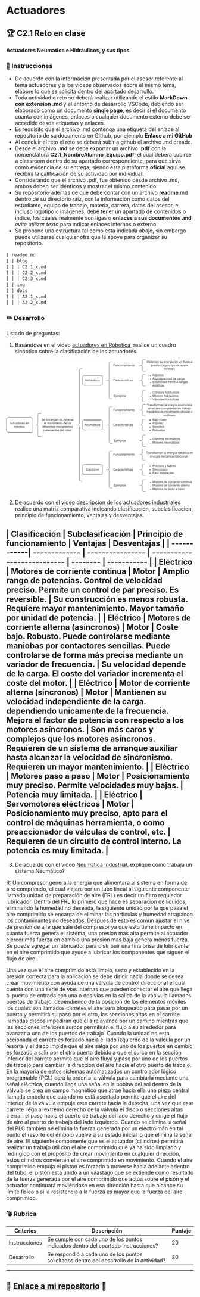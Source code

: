 # Actuadores

## :trophy: C2.1 Reto en clase

**Actuadores Neumatico e Hidraulicos, y sus tipos**

### :blue_book: Instrucciones

- De acuerdo con la información presentada por el asesor referente al tema actuadores y a los videos observados sobre el mismo tema, elabore lo que se solicita dentro del apartado desarrollo.
- Toda actividad o reto se deberá realizar utilizando el estilo **MarkDown con extension .md** y el entorno de desarrollo VSCode, debiendo ser elaborado como un documento **single page**, es decir si el documento cuanta con imágenes, enlaces o cualquier documento externo debe ser accedido desde etiquetas y enlaces.
- Es requisito que el archivo .md contenga una etiqueta del enlace al repositorio de su documento en Github, por ejemplo **Enlace a mi GitHub**
- Al concluir el reto el reto se deberá subir a github el archivo .md creado.
- Desde el archivo **.md** se debe exportar un archivo **.pdf** con la nomenclatura **C2.1_NombreAlumno_Equipo.pdf**, el cual deberá subirse a classroom dentro de su apartado correspondiente, para que sirva como evidencia de su entrega; siendo esta plataforma **oficial** aquí se recibirá la calificación de su actividad por individual.
- Considerando que el archivo .pdf, fue obtenido desde archivo .md, ambos deben ser idénticos y mostrar el mismo contenido.
- Su repositorio ademas de que debe contar con un archivo **readme**.md dentro de su directorio raíz, con la información como datos del estudiante, equipo de trabajo, materia, carrera, datos del asesor, e incluso logotipo o imágenes, debe tener un apartado de contenidos o indice, los cuales realmente son ligas o **enlaces a sus documentos .md**, _evite utilizar texto_ para indicar enlaces internos o externo.
- Se propone una estructura tal como esta indicada abajo, sin embargo puede utilizarse cualquier otra que le apoye para organizar su repositorio.  
``` 
| readme.md
| | blog
| | | C2.1_x.md
| | | C2.2_x.md
| | | C2.3_x.md
| | img
| | docs
| | | A2.1_x.md
| | | A2.2_x.md
```

### :pencil2: Desarrollo

Listado de preguntas:

1. Basándose en el video [actuadores en Robótica](https://www.youtube.com/watch?v=e_6rjEGWqoY), realice un cuadro sinóptico sobre la clasificación de los actuadores.

![CuadroSipnotico](../Imagenes/C2.1_CuadroSipnotico.png)

2. De acuerdo con el video [descripcion de los actuadores industriales](https://www.youtube.com/watch?v=mFsPxpFHajM) realice una matriz comparativa indicando clasificacion, subclasificacion, principio de funcionamiento, ventajas y desventajas.

| Clasificación | Subclasificación | Principio de funcionamiento | Ventajas | Desventajas |
| ------------| ------------- | ---------------- | --------------------------- | -------- | ----------- |
| Eléctrico | Motores de corriente continua | Motor | Amplio rango de potencias. Control de velocidad preciso. Permite un control de par preciso. Es reversible. | Su construcción es menos robusta. Requiere mayor mantenimiento. Mayor tamaño por unidad de potencia. |
| Eléctrico | Motores de corriente alterna (asíncronos) | Motor | Coste bajo. Robusto. Puede controlarse mediante maniobas por contactores sencillas. Puede controlarse de forma más precisa mediante un variador de frecuencia. | Su velocidad depende de la carga. El coste del variador incrementa el coste del motor. |
| Eléctrico | Motor de corriente alterna (síncronos) | Motor | Mantienen su velocidad independiente de la carga. dependiendo unicamente de la frecuencia. Mejora el factor de potencia con respecto a los motores asíncronos. | Son más caros y complejos que los motores asíncronos. Requieren de un sistema de arranque auxiliar hasta alcanzar la velocidad de sincronismo. Requieren un mayor mantenimiento. |
| Eléctrico | Motores paso a paso | Motor | Posicionamiento muy preciso. Permite velocidades muy bajas. | Potencia muy limitada. |
| Eléctrico | Servomotores eléctricos | Motor | Posicionamiento muy preciso, apto para el control de máquinas herramienta, o como preaccionador de válculas de control, etc. | Requieren de un circuito de control interno. La potencia es muy limitada. |
---


3. De acuerdo con el video [Neumática Industrial](https://www.youtube.com/watch?v=Wee85cI6wwQ&t=394s), explique como trabaja un sistema Neumático?

R: Un compresor genera la energia que alimentara al sistema en forma de aire comprimido, el cual viajara por un tubo lineal al siguiente componente llamado unidad de preparación de aire (FRL) es decir un filtro regulador lubricador. Dentro del FRL lo primero que hace es separacion de liquidos, eliminando la humedad no deseada, la siguiente unidad por la que pasa el aire comprimido se encarga de eliminar las particulas y humedad atrapando los contaminantes no deseados. Despues de esto es comun ajustar el nivel de presion de aire que sale del compresor ya que esto tiene impacto en cuanta fuerza genera el sistema, una presion mas alta permite al actuador ejercer más fuerza en cambio una presion mas baja genera menos fuerza. Se puede agregar un lubricador para distribuir una fina brisa de lubricante en el aire comprimido que ayude a lubricar los componentes que siguen el flujo de aire.

Una vez que el aire comprimido está limpio, seco y establecido en la presion correcta para la aplicacion se debe dirigir hacia donde se desea crear movimiento con ayuda de una válvula de control direccional el cual cuenta con una serie de vías internas que pueden conectar el aire que llega al puerto de entrada con una o dos vías en la salida de la váalvula llamados puertos de trabajo, dependiendo de la posicion de los elementos móviles los cuales son llamados carretes el aire sera bloqueado para pasar por un puerto y permitirá su paso por el otro, las secciones altas en el carrete llamadas discos impedirán que el aire avance por un camino mientras que las secciones inferiores surcos permitirán el flujo a su alrededor para avanzar a uno de los puertos de trabajo. Cuando la unidad no esta accionada el carrete es forzado hacia el lado izquierdo de la válcula por un resorte y el disco impide que el aire salga por uno de los puertos en cambio es forzado a salir por el otro puerto debido a que el surco en la sección inferior del carrete permite que el aire fluya y pase por uno de los puertos de trabajo para cambiar la dirección del aire hacia el otro puerto de trabajo. En la mayoria de estos sistemas automatizados un controlador lógico programable (PCL) dará la orden a la válvula para cambiarla mediante una señal eléctrica, cuando llega una señal en la bobina del sol dentro de la válvula se crea un campo magnético que atrae hacia ella una pieza central llamada embolo que cuando no está asentado permite que el aire del interior de la válvula empuje este carrete hacia la derecha, una vez que este carrete llega al extremo derecho de la válvula el disco o secciones altas cierran el paso hacia el puerto de trabajo del lado derecho y dirige el flujo de aire al puerto de trabajo del lado izquierdo. Cuando se elimina la señal del PLC también se elimina la fuerza generada por un electroimán en tal punto el resorte del émbolo vuelve a su estado inicial lo que elimina la señal de aire. 
El siguiente componente que es el actuador (cilindros) permitirá realizar un trabajo útil con el aire comprimido que ya ha sido limpiado y redirigido con el propósito de crear movimiento en cualquier dirección, estos cilindros convierten el aire comprimido en movimiento. Cuando el aire comprimido empuja el pistón es forzado a moverse hacia adelante adentro del tubo, el pistón está unido a un váastago que se extiende como resultado de la fuerza generada por el aire comprimido que actúa sobre el pisón y el actuador continuará moviéndose en esa dirección hasta que alcance su límite físico o si la resistencia a la fuerza es mayor que la fuerza del aire comprimido.

### :bomb: Rubrica

| Criterios     | Descripción                                                                                  | Puntaje |
| ------------- | -------------------------------------------------------------------------------------------- | ------- |
| Instrucciones | Se cumple con cada uno de los puntos indicados dentro del apartado Instrucciones?            | 20 |
| Desarrollo    | Se respondió a cada uno de los puntos solicitados dentro del desarrollo de la actividad?     | 80      |

___
## :link: [Enlace a mi repositorio](https://github.com/CMRamirezC/Sistemas_Programables_Ramirez_Cervantes.git) :link:
